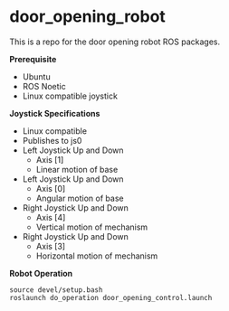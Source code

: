 # door_opening_robot
This is a repo for the door opening robot ROS packages.

**Prerequisite**
- Ubuntu
- ROS Noetic
- Linux compatible joystick 

**Joystick Specifications**
- Linux compatible
- Publishes to js0
- Left Joystick Up and Down
  - Axis [1]
  - Linear motion of base
- Left Joystick Up and Down
  - Axis [0]
  - Angular motion of base
- Right Joystick Up and Down
  - Axis [4]
  - Vertical motion of mechanism
- Right Joystick Up and Down
  - Axis [3]
  - Horizontal motion of mechanism

**Robot Operation**
```
source devel/setup.bash
roslaunch do_operation door_opening_control.launch
```
